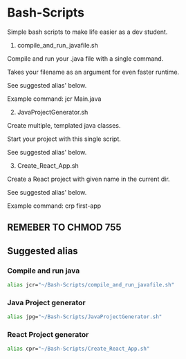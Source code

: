 # Bash-Scripts

Simple bash scripts to make life easier as a dev student.

1) compile_and_run_javafile.sh

Compile and run your .java file with a single command.

Takes your filename as an argument for even faster runtime.

See suggested alias' below.

Example command: jcr Main.java




2) JavaProjectGenerator.sh


Create multiple, templated java classes.

Start your project with this single script.

See suggested alias' below.


3) Create_React_App.sh

Create a React project with given name in the current dir.

See suggested alias' below.

Example command: crp first-app




## __REMEBER TO CHMOD 755__


## Suggested alias
### Compile and run java
```bash
alias jcr="~/Bash-Scripts/compile_and_run_javafile.sh"
```
### Java Project generator
```bash
alias jpg="~/Bash-Scripts/JavaProjectGenerator.sh"
```
### React Project generator
```bash
alias cpr="~/Bash-Scripts/Create_React_App.sh"
```